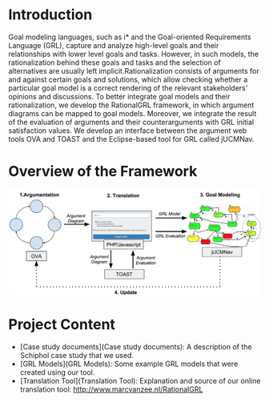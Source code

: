 # Introduction
Goal modeling languages, such as i* and the Goal-oriented Requirements Language (GRL), capture and analyze high-level goals and their relationships with lower level goals and tasks. However, in such models, the rationalization behind these goals and tasks and the selection of alternatives are usually left implicit.Rationalization consists of arguments for and against certain goals and solutions, which allow checking whether a particular goal model is a correct rendering of the relevant stakeholders' opinions and discussions. To better integrate goal models and their rationalization, we develop the RationalGRL framework, in which argument diagrams can be mapped to goal models. Moreover, we integrate the result of the evaluation of arguments and their counterarguments with GRL initial satisfaction values. We develop an interface between the argument web tools OVA and TOAST and the Eclipse-based tool for GRL called jUCMNav. 

# Overview of the Framework
![Overview of the Framework](img/RationalGRL.png)

# Project Content
* [Case study documents](Case study documents): A description of the Schiphol case study that we used.
* [GRL Models](GRL Models): Some example GRL models that were created using our tool.
* [Translation Tool](Translation Tool): Explanation and source of our online translation tool: http://www.marcvanzee.nl/RationalGRL
